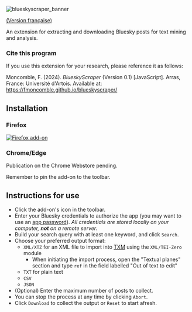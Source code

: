 ![blueskyscraper_banner](https://github.com/fmoncomble/blueskyscraper/assets/59739627/ae109759-a3c0-428f-acd3-bdc501176a4d)

[(Version française)](https://fmoncomble.github.io/blueskyscraper/README_fr.html)

An extension for extracting and downloading Bluesky posts for text mining and analysis.  
  
### Cite this program
If you use this extension for your research, please reference it as follows:  
  
Moncomble, F. (2024). *BlueskyScraper* (Version 0.1) [JavaScript]. Arras, France: Université d'Artois. Available at: https://fmoncomble.github.io/blueskyscraper/

## Installation
### Firefox
[![Firefox add-on](https://github.com/fmoncomble/Figaro_extractor/assets/59739627/e4df008e-1aac-46be-a216-e6304a65ba97)](https://github.com/fmoncomble/blueskyscraper/releases/latest/download/blueskyscraper.xpi)  
### Chrome/Edge
Publication on the Chrome Webstore pending.
    
Remember to pin the add-on to the toolbar.
 
## Instructions for use
- Click the add-on's icon in the toolbar.
- Enter your Bluesky credentials to authorize the app (you may want to use an <a href="https://bsky.app/settings/app-passwords" target="_blank">app password</a>). *All credentials are stored locally on your computer, **not** on a remote server.*
- Build your search query with at least one keyword, and click `Search`.
- Choose your preferred output format:
    - `XML/XTZ` for an XML file to import into [TXM](https://txm.gitpages.huma-num.fr/textometrie/en/index.html) using the `XML/TEI-Zero` module
      - When initiating the import process, open the "Textual planes" section and type `ref` in the field labelled "Out of text to edit"
    - `TXT` for plain text
    - `CSV`
    - `JSON`
- (Optional) Enter the maximum number of posts to collect.
- You can stop the process at any time by clicking `Abort`.
- Click `Download` to collect the output or `Reset` to start afresh.
